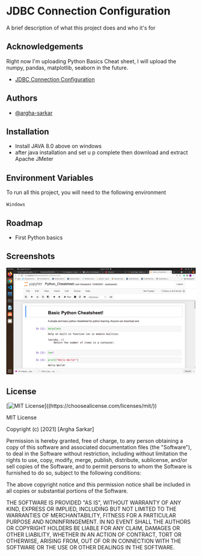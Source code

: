   
# JDBC Connection Configuration

A brief description of what this project does and who it's for


## Acknowledgements
Right now I'm uploading Python Basics Cheat sheet, I will upload the numpy,
pandas, matplotlib, seaborn in the future.

 - [JDBC Connection Configuration]([https://github.com/argha-sarkar/Cheatsheet/tree/main/Python/Python%20Basics](https://github.com/argha-sarkar/JMeter-Project/tree/main/JDBC%20Connection%20Configuration))
 
## Authors

- [@argha-sarkar](https://github.com/argha-sarkar)

  
## Installation

- Install JAVA 8.0 above on windows
- after java installation and set u p complete then download and extract Apache JMeter

    
## Environment Variables

To run all this project, you will need to the following environment 

`Windows`
  
## Roadmap

- First Python basics

## Screenshots

![App Screenshot](https://raw.githubusercontent.com/argha-sarkar/Cheatsheet/main/image/Screenshot%20from%202021-08-20%2019-36-10.png)
  
## License

[![MIT License](https://img.shields.io/apm/l/atomic-design-ui.svg?)]((https://choosealicense.com/licenses/mit/))


MIT License

Copyright (c) [2021] [Argha Sarkar]

Permission is hereby granted, free of charge, to any person obtaining a copy
of this software and associated documentation files (the "Software"), to deal
in the Software without restriction, including without limitation the rights
to use, copy, modify, merge, publish, distribute, sublicense, and/or sell
copies of the Software, and to permit persons to whom the Software is
furnished to do so, subject to the following conditions:

The above copyright notice and this permission notice shall be included in all
copies or substantial portions of the Software.

THE SOFTWARE IS PROVIDED "AS IS", WITHOUT WARRANTY OF ANY KIND, EXPRESS OR
IMPLIED, INCLUDING BUT NOT LIMITED TO THE WARRANTIES OF MERCHANTABILITY,
FITNESS FOR A PARTICULAR PURPOSE AND NONINFRINGEMENT. IN NO EVENT SHALL THE
AUTHORS OR COPYRIGHT HOLDERS BE LIABLE FOR ANY CLAIM, DAMAGES OR OTHER
LIABILITY, WHETHER IN AN ACTION OF CONTRACT, TORT OR OTHERWISE, ARISING FROM,
OUT OF OR IN CONNECTION WITH THE SOFTWARE OR THE USE OR OTHER DEALINGS IN THE
SOFTWARE.
  
